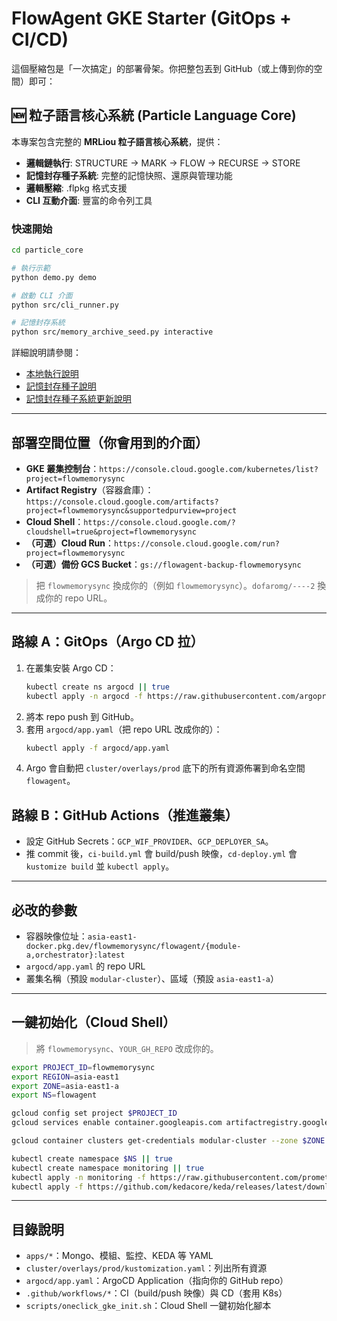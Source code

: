 # FlowAgent GKE Starter (GitOps + CI/CD)

這個壓縮包是「一次搞定」的部署骨架。你把整包丟到 GitHub（或上傳到你的空間）即可：

## 🆕 粒子語言核心系統 (Particle Language Core)

本專案包含完整的 **MRLiou 粒子語言核心系統**，提供：

- **邏輯鏈執行**: STRUCTURE → MARK → FLOW → RECURSE → STORE
- **記憶封存種子系統**: 完整的記憶快照、還原與管理功能
- **邏輯壓縮**: .flpkg 格式支援
- **CLI 互動介面**: 豐富的命令列工具

### 快速開始

```bash
cd particle_core

# 執行示範
python demo.py demo

# 啟動 CLI 介面
python src/cli_runner.py

# 記憶封存系統
python src/memory_archive_seed.py interactive
```

詳細說明請參閱：
- [本地執行說明](particle_core/docs/本地執行說明.md)
- [記憶封存種子說明](particle_core/docs/記憶封存種子說明.md)
- [記憶封存種子系統更新說明](記憶封存種子系統更新說明.md)

---

## 部署空間位置（你會用到的介面）
- **GKE 叢集控制台**：`https://console.cloud.google.com/kubernetes/list?project=flowmemorysync`
- **Artifact Registry**（容器倉庫）：`https://console.cloud.google.com/artifacts?project=flowmemorysync&supportedpurview=project`
- **Cloud Shell**：`https://console.cloud.google.com/?cloudshell=true&project=flowmemorysync`
- **（可選）Cloud Run**：`https://console.cloud.google.com/run?project=flowmemorysync`
- **（可選）備份 GCS Bucket**：`gs://flowagent-backup-flowmemorysync`

> 把 `flowmemorysync` 換成你的（例如 `flowmemorysync`）。`dofaromg/----2` 換成你的 repo URL。

---

## 路線 A：GitOps（Argo CD 拉）
1. 在叢集安裝 Argo CD：
   ```bash
   kubectl create ns argocd || true
   kubectl apply -n argocd -f https://raw.githubusercontent.com/argoproj/argo-cd/stable/manifests/install.yaml
   ```
2. 將本 repo push 到 GitHub。
3. 套用 `argocd/app.yaml`（把 repo URL 改成你的）：
   ```bash
   kubectl apply -f argocd/app.yaml
   ```
4. Argo 會自動把 `cluster/overlays/prod` 底下的所有資源佈署到命名空間 `flowagent`。

## 路線 B：GitHub Actions（推進叢集）
- 設定 GitHub Secrets：`GCP_WIF_PROVIDER`、`GCP_DEPLOYER_SA`。
- 推 commit 後，`ci-build.yml` 會 build/push 映像，`cd-deploy.yml` 會 `kustomize build` 並 `kubectl apply`。

---

## 必改的參數
- 容器映像位址：`asia-east1-docker.pkg.dev/flowmemorysync/flowagent/{module-a,orchestrator}:latest`
- `argocd/app.yaml` 的 repo URL
- 叢集名稱（預設 `modular-cluster`）、區域（預設 `asia-east1-a`）

---

## 一鍵初始化（Cloud Shell）
> 將 `flowmemorysync`、`YOUR_GH_REPO` 改成你的。

```bash
export PROJECT_ID=flowmemorysync
export REGION=asia-east1
export ZONE=asia-east1-a
export NS=flowagent

gcloud config set project $PROJECT_ID
gcloud services enable container.googleapis.com artifactregistry.googleapis.com

gcloud container clusters get-credentials modular-cluster --zone $ZONE --project $PROJECT_ID

kubectl create namespace $NS || true
kubectl create namespace monitoring || true
kubectl apply -n monitoring -f https://raw.githubusercontent.com/prometheus-operator/prometheus-operator/main/bundle.yaml
kubectl apply -f https://github.com/kedacore/keda/releases/latest/download/keda-2.13.1.yaml
```

---

## 目錄說明
- `apps/*`：Mongo、模組、監控、KEDA 等 YAML
- `cluster/overlays/prod/kustomization.yaml`：列出所有資源
- `argocd/app.yaml`：ArgoCD Application（指向你的 GitHub repo）
- `.github/workflows/*`：CI（build/push 映像）與 CD（套用 K8s）
- `scripts/oneclick_gke_init.sh`：Cloud Shell 一鍵初始化腳本

